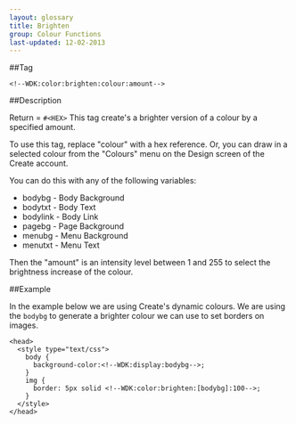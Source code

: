 ```yaml
---
layout: glossary
title: Brighten
group: Colour Functions
last-updated: 12-02-2013
---
```


##Tag

`<!--WDK:color:brighten:colour:amount-->`

##Description

Return = `#<HEX>`
This tag create's a brighter version of a colour by a specified amount.

To use this tag, replace "colour" with a hex reference. Or, you can draw in a selected colour from the "Colours" menu on the Design screen of the Create account.

You can do this with any of the following variables:
- bodybg - Body Background
- bodytxt - Body Text
- bodylink - Body Link
- pagebg - Page Background
- menubg - Menu Background
- menutxt - Menu Text

Then the "amount" is an intensity level between 1 and 255 to select the brightness increase of the colour.

##Example

In the example below we are using Create's dynamic colours. We are using the `bodybg` to generate a brighter colour we can use to set borders on images.

```
<head>
  <style type="text/css">
    body {
      background-color:<!--WDK:display:bodybg-->;
    }
    img {
      border: 5px solid <!--WDK:color:brighten:[bodybg]:100-->;
    }
  </style>
</head>
```